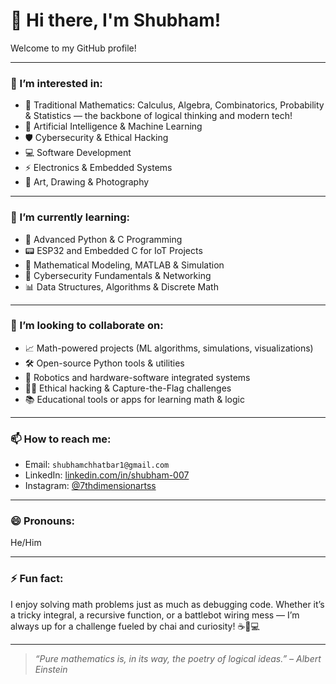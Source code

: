 # 👋 Hi there, I'm Shubham!

Welcome to my GitHub profile!

---

### 👀 I’m interested in:
- 🧮 Traditional Mathematics: Calculus, Algebra, Combinatorics, Probability & Statistics — the backbone of logical thinking and modern tech!
- 🤖 Artificial Intelligence & Machine Learning
- 🛡️ Cybersecurity & Ethical Hacking
- 💻 Software Development
- ⚡ Electronics & Embedded Systems
- 🎨 Art, Drawing & Photography

---

### 🌱 I’m currently learning:
- 🐍 Advanced Python & C Programming
- 📟 ESP32 and Embedded C for IoT Projects
- 📐 Mathematical Modeling, MATLAB & Simulation
- 🔐 Cybersecurity Fundamentals & Networking
- 📊 Data Structures, Algorithms & Discrete Math

---

### 💞️ I’m looking to collaborate on:
- 📈 Math-powered projects (ML algorithms, simulations, visualizations)
- 🛠️ Open-source Python tools & utilities
- 🤖 Robotics and hardware-software integrated systems
- 🕵️‍♂️ Ethical hacking & Capture-the-Flag challenges
- 📚 Educational tools or apps for learning math & logic

---

### 📫 How to reach me:
- Email: `shubhamchhatbar1@gmail.com`  
- LinkedIn: [linkedin.com/in/shubham-007](https://www.linkedin.com/in/shubham-chhatbar-7b27992b6/)  
- Instagram: [@7thdimensionartss](https://instagram.com/7thdimensionartss)

---

### 😄 Pronouns:  
He/Him

---

### ⚡ Fun fact:
I enjoy solving math problems just as much as debugging code. Whether it’s a tricky integral, a recursive function, or a battlebot wiring mess — I’m always up for a challenge fueled by chai and curiosity! ☕📐💻

---

> *“Pure mathematics is, in its way, the poetry of logical ideas.” – Albert Einstein*
